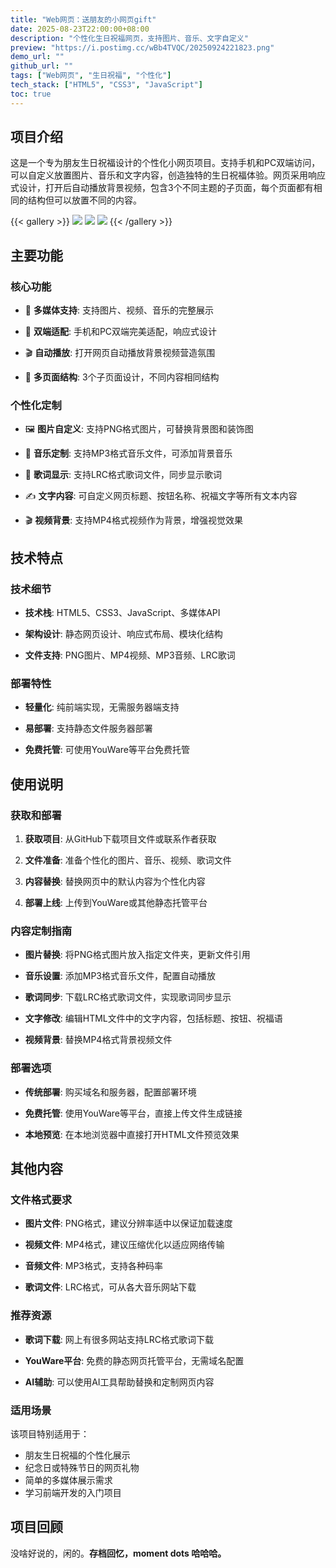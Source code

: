 ```yaml
---
title: "Web网页：送朋友的小网页gift"
date: 2025-08-23T22:00:00+08:00
description: "个性化生日祝福网页，支持图片、音乐、文字自定义"
preview: "https://i.postimg.cc/wBb4TVQC/20250924221823.png"
demo_url: ""
github_url: ""
tags: ["Web网页", "生日祝福", "个性化"]
tech_stack: ["HTML5", "CSS3", "JavaScript"]
toc: true
---
```


## 项目介绍

这是一个专为朋友生日祝福设计的个性化小网页项目。支持手机和PC双端访问，可以自定义放置图片、音乐和文字内容，创造独特的生日祝福体验。网页采用响应式设计，打开后自动播放背景视频，包含3个不同主题的子页面，每个页面都有相同的结构但可以放置不同的内容。

{{< gallery >}}
![](https://i.postimg.cc/13VQQ8S5/2.jpg)
![](https://i.postimg.cc/Dzq3SRm9/1.jpg)
![](https://i.postimg.cc/0Ngq295G/3.jpg)
{{< /gallery >}}

## 主要功能

### 核心功能

- 🎵 **多媒体支持**: 支持图片、视频、音乐的完整展示

- 📱 **双端适配**: 手机和PC双端完美适配，响应式设计

- 🎬 **自动播放**: 打开网页自动播放背景视频营造氛围

- 📄 **多页面结构**: 3个子页面设计，不同内容相同结构

### 个性化定制

- 🖼️ **图片自定义**: 支持PNG格式图片，可替换背景图和装饰图

- 🎵 **音乐定制**: 支持MP3格式音乐文件，可添加背景音乐

- 📝 **歌词显示**: 支持LRC格式歌词文件，同步显示歌词

- ✍️ **文字内容**: 可自定义网页标题、按钮名称、祝福文字等所有文本内容

- 🎬 **视频背景**: 支持MP4格式视频作为背景，增强视觉效果

## 技术特点

### 技术细节

- **技术栈**: HTML5、CSS3、JavaScript、多媒体API

- **架构设计**: 静态网页设计、响应式布局、模块化结构

- **文件支持**: PNG图片、MP4视频、MP3音频、LRC歌词

### 部署特性

- **轻量化**: 纯前端实现，无需服务器端支持

- **易部署**: 支持静态文件服务器部署

- **免费托管**: 可使用YouWare等平台免费托管

## 使用说明

### 获取和部署

1. **获取项目**: 从GitHub下载项目文件或联系作者获取

2. **文件准备**: 准备个性化的图片、音乐、视频、歌词文件

3. **内容替换**: 替换网页中的默认内容为个性化内容

4. **部署上线**: 上传到YouWare或其他静态托管平台

### 内容定制指南

- **图片替换**: 将PNG格式图片放入指定文件夹，更新文件引用

- **音乐设置**: 添加MP3格式音乐文件，配置自动播放

- **歌词同步**: 下载LRC格式歌词文件，实现歌词同步显示

- **文字修改**: 编辑HTML文件中的文字内容，包括标题、按钮、祝福语

- **视频背景**: 替换MP4格式背景视频文件

### 部署选项

- **传统部署**: 购买域名和服务器，配置部署环境

- **免费托管**: 使用YouWare等平台，直接上传文件生成链接

- **本地预览**: 在本地浏览器中直接打开HTML文件预览效果

## 其他内容

### 文件格式要求

- **图片文件**: PNG格式，建议分辨率适中以保证加载速度

- **视频文件**: MP4格式，建议压缩优化以适应网络传输

- **音频文件**: MP3格式，支持各种码率

- **歌词文件**: LRC格式，可从各大音乐网站下载

### 推荐资源

- **歌词下载**: 网上有很多网站支持LRC格式歌词下载

- **YouWare平台**: 免费的静态网页托管平台，无需域名配置

- **AI辅助**: 可以使用AI工具帮助替换和定制网页内容

### 适用场景

该项目特别适用于：

- 朋友生日祝福的个性化展示
- 纪念日或特殊节日的网页礼物
- 简单的多媒体展示需求
- 学习前端开发的入门项目

## 项目回顾

没啥好说的，闲的。**存档回忆，moment dots 哈哈哈。**

